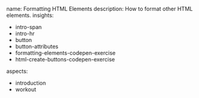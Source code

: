 name: Formatting HTML Elements
description: How to format other HTML elements.
insights:
  - intro-span
  - intro-hr
  - button
  - button-attributes
  - formatting-elements-codepen-exercise
  - html-create-buttons-codepen-exercise

aspects:
  - introduction
  - workout
 
